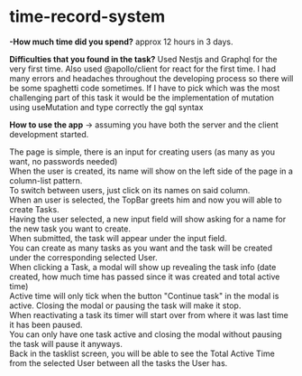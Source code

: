 # time-record-system

**-How much time did you spend?**
approx 12 hours in 3 days.

**Difficulties that you found in the task?**
Used Nestjs and Graphql for the very first time. Also used @apollo/client for react for the first time.
I had many errors and headaches throughout the developing process so there will be some spaghetti code sometimes.
If I have to pick which was the most challenging part of this task it would be the implementation of mutation using useMutation and type correctly the gql syntax


**How to use the app** -> assuming you have both the server and the client development started.

The page is simple, there is an input for creating users (as many as you want, no passwords needed)  
When the user is created, its name will show on the left side of the page in a column-list pattern.  
To switch between users, just click on its names on said column.  
When an user is selected, the TopBar greets him and now you will able to create Tasks.  
Having the user selected, a new input field will show asking for a name for the new task you want to create.  
When submitted, the task will appear under the input field.  
You can create as many tasks as you want and the task will be created under the corresponding selected User.  
When clicking a Task, a modal will show up revealing the task info (date created, how much time has passed since it was created and total active time)  
Active time will only tick when the button "Continue task" in the modal is active. Closing the modal or pausing the task will make it stop.  
When reactivating a task its timer will start over from where it was last time it has been paused.  
You can only have one task active and closing the modal without pausing the task will pause it anyways.  
Back in the tasklist screen, you will be able to see the Total Active Time from the selected User between all the tasks the User has.  

